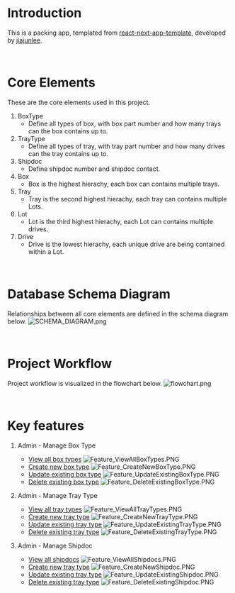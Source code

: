 # Introduction
This is a packing app, templated from [react-next-app-template](https://github.com/jiajunlee19/react-next-app-template), developed by [jiajunlee](https://github.com/jiajunlee19).


<br>

# Core Elements
These are the core elements used in this project.
1. BoxType
    - Define all types of box, with box part number and how many trays can the box contains up to.
2. TrayType
    - Define all types of tray, with tray part number and how many drives can the tray contains up to.
3. Shipdoc
    - Define shipdoc number and shipdoc contact.
4. Box
    - Box is the highest hierachy, each box can contains multiple trays.
5. Tray
    - Tray is the second highest hierachy, each tray can contains multiple Lots.
6. Lot
    - Lot is the third highest hierachy, each Lot can contains multiple drives.
7. Drive
    - Drive is the lowest hierachy, each unique drive are being contained within a Lot.

<br>

# Database Schema Diagram
Relationships between all core elements are defined in the schema diagram below.
![SCHEMA_DIAGRAM.png](/Misc/SCHEMA_DIAGRAM.png)

<br>

# Project Workflow
Project workflow is visualized in the flowchart below.
![flowchart.png](/Misc/flowchart.png)

<br>

# Key features
1. Admin - Manage Box Type
    - [View all box types](/app/\(pages\)/protected/box_type/page.tsx)
    ![Feature_ViewAllBoxTypes.PNG](/Misc/Feature_ViewAllBoxTypes.PNG)
    - [Create new box type](/app/\(pages\)/protected/box_type/create/page.tsx)
    ![Feature_CreateNewBoxType.PNG](/Misc/Feature_CreateNewBoxType.PNG)
    - [Update existing box type](/app/\(pages\)/protected/box_type/[box_type_uid]/update/page.tsx)
    ![Feature_UpdateExistingBoxType.PNG](/Misc/Feature_UpdateExistingBoxType.PNG)
    - [Delete existing box type](/app/_actions/box_type.ts)
    ![Feature_DeleteExistingBoxType.PNG](/Misc/Feature_DeleteExistingBoxType.PNG)

2. Admin - Manage Tray Type
    - [View all tray types](/app/\(pages\)/protected/tray_type/page.tsx)
    ![Feature_ViewAllTrayTypes.PNG](/Misc/Feature_ViewAllTrayTypes.PNG)
    - [Create new tray type](/app/\(pages\)/protected/tray_type/create/page.tsx)
    ![Feature_CreateNewTrayType.PNG](/Misc/Feature_CreateNewTrayType.PNG)
    - [Update existing tray type](/app/\(pages\)/protected/tray_type/[tray_type_uid]/update/page.tsx)
    ![Feature_UpdateExistingTrayType.PNG](/Misc/Feature_UpdateExistingTrayType.PNG)
    - [Delete existing tray type](/app/_actions/tray_type.ts)
    ![Feature_DeleteExistingTrayType.PNG](/Misc/Feature_DeleteExistingTrayType.PNG)

3. Admin - Manage Shipdoc
    - [View all shipdocs](/app/\(pages\)/protected/shipdoc/page.tsx)
    ![Feature_ViewAllShipdocs.PNG](/Misc/Feature_ViewAllShipdocs.PNG)
    - [Create new tray type](/app/\(pages\)/protected/shipdoc/create/page.tsx)
    ![Feature_CreateNewShipdoc.PNG](/Misc/Feature_CreateNewShipdoc.PNG)
    - [Update existing tray type](/app/\(pages\)/protected/shipdoc/[shipdoc_uid]/update/page.tsx)
    ![Feature_UpdateExistingShipdoc.PNG](/Misc/Feature_UpdateExistingShipdoc.PNG)
    - [Delete existing tray type](/app/_actions/shipdoc.ts)
    ![Feature_DeleteExistingShipdoc.PNG](/Misc/Feature_DeleteExistingShipdoc.PNG)
    
<br>